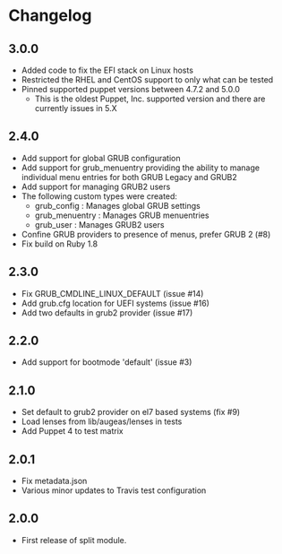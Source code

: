 # Changelog

## 3.0.0

- Added code to fix the EFI stack on Linux hosts
- Restricted the RHEL and CentOS support to only what can be tested
- Pinned supported puppet versions between 4.7.2 and 5.0.0
  - This is the oldest Puppet, Inc. supported version and there are currently
    issues in 5.X

## 2.4.0

- Add support for global GRUB configuration
- Add support for grub_menuentry providing the ability to manage individual
  menu entries for both GRUB Legacy and GRUB2
- Add support for managing GRUB2 users
- The following custom types were created:
  * grub_config :  Manages global GRUB settings
  * grub_menuentry : Manages GRUB menuentries
  * grub_user : Manages GRUB2 users
- Confine GRUB providers to presence of menus, prefer GRUB 2 (#8)
- Fix build on Ruby 1.8

## 2.3.0

- Fix GRUB_CMDLINE_LINUX_DEFAULT (issue #14)
- Add grub.cfg location for UEFI systems (issue #16)
- Add two defaults in grub2 provider (issue #17)

## 2.2.0

- Add support for bootmode 'default' (issue #3)

## 2.1.0

- Set default to grub2 provider on el7 based systems (fix #9)
- Load lenses from lib/augeas/lenses in tests
- Add Puppet 4 to test matrix

## 2.0.1

- Fix metadata.json
- Various minor updates to Travis test configuration

## 2.0.0

- First release of split module.
